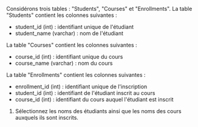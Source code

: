 Considérons trois tables : "Students", "Courses" et "Enrollments". La table "Students" contient les colonnes suivantes :

- student_id (int) : identifiant unique de l'étudiant
- student_name (varchar) : nom de l'étudiant

La table "Courses" contient les colonnes suivantes :

- course_id (int) : identifiant unique du cours
- course_name (varchar) : nom du cours

La table "Enrollments" contient les colonnes suivantes :

- enrollment_id (int) : identifiant unique de l'inscription
- student_id (int) : identifiant de l'étudiant inscrit au cours
- course_id (int) : identifiant du cours auquel l'étudiant est inscrit

1. Sélectionnez les noms des étudiants ainsi que les noms des cours auxquels ils sont inscrits.
